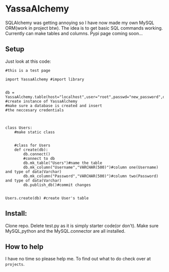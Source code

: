 # YassaAlchemy

SQLAlchemy was getting annoying so I have now made my own MySQL ORM(work in project btw).
The idea is to get basic SQL commands working. Currently can make tables and columns.
Pypi page coming soon...

## Setup 
Just look at this code:
```python3
#this is a test page

import YassaAlchemy #import library


db = YassaAlchemy.table(host="localhost",user="root",passwd="new_password",database="yassadb")
#create instance of YassaAlchemy
#make sure a database is created and insert
#the neccesary credentials



class Users:
    #make static class


    #class for Users
    def create(db):
        db.connect()
        #connect to db
        db.mk_table("Users")#name the table
        db.mk_column("Username","VARCHAR(500)")#column one(Username) and type of data(Varchar)
        db.mk_column("Password","VARCHAR(500)")#column two(Password) and type of data(Varchar)
        db.publish_db()#commit changes
    

Users.create(db) #create User's table

```

## Install:
Clone repo. Delete test.py as it is simply starter code(or don't).
Make sure MySQL,python and the MySQL.connector are all installed.



## How to help
I have no time so please help me.
To find out what to do check over at ```projects```.



